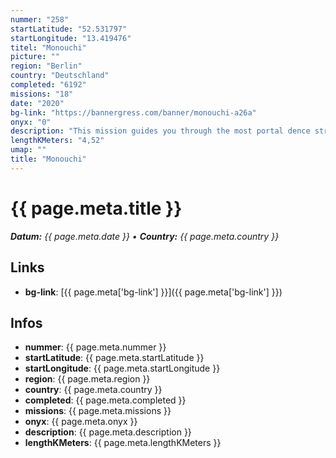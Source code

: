 ```yaml
---
nummer: "258"
startLatitude: "52.531797"
startLongitude: "13.419476"
titel: "Monouchi"
picture: ""
region: "Berlin"
country: "Deutschland"
completed: "6192"
missions: "18"
date: "2020"
bg-link: "https://bannergress.com/banner/monouchi-a26a"
onyx: "0"
description: "This mission guides you through the most portal dence streets of the Berliner Winsviertel and Bötzowviertel. If you complete all 6 missions, you will get an awesome banner of a Japanese Katana."
lengthKMeters: "4,52"
umap: ""
title: "Monouchi"
---
```


# {{ page.meta.title }}
_**Datum:** {{ page.meta.date }} • **Country:** {{ page.meta.country }}_

## Links
- **bg-link**: [{{ page.meta['bg-link'] }}]({{ page.meta['bg-link'] }})

## Infos
- **nummer**: {{ page.meta.nummer }}
- **startLatitude**: {{ page.meta.startLatitude }}
- **startLongitude**: {{ page.meta.startLongitude }}
- **region**: {{ page.meta.region }}
- **country**: {{ page.meta.country }}
- **completed**: {{ page.meta.completed }}
- **missions**: {{ page.meta.missions }}
- **onyx**: {{ page.meta.onyx }}
- **description**: {{ page.meta.description }}
- **lengthKMeters**: {{ page.meta.lengthKMeters }}

